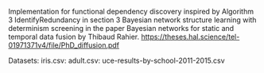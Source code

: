Implementation for functional dependency discovery inspired by Algorithm 3 IdentifyRedundancy in section 3 Bayesian network structure learning with determinism screening in the paper Bayesian networks for static and temporal data fusion by Thibaud Rahier.
https://theses.hal.science/tel-01971371v4/file/PhD_diffusion.pdf

Datasets:
iris.csv:
adult.csv:
uce-results-by-school-2011-2015.csv
